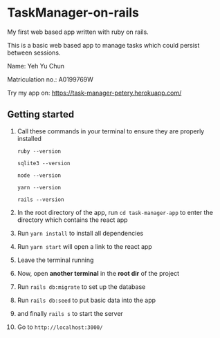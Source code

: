 # TaskManager-on-rails

My first web based app written with ruby on rails.

This is a basic web based app to manage tasks which could persist between sessions.

Name: Yeh Yu Chun

Matriculation no.: A0199769W

Try my app on: https://task-manager-petery.herokuapp.com/ 


## Getting started

1. Call these commands in your terminal to ensure they are properly installed

      `ruby --version`

      `sqlite3 --version`

      `node --version`

      `yarn --version`

      `rails --version`

1. In the root directory of the app, run `cd task-manager-app` to enter the directory which contains the react app
1. Run `yarn install` to install all dependencies
1. Run `yarn start` will open a link to the react app
1. Leave the terminal running

1. Now, open **another terminal** in the **root dir** of the project
1. Run `rails db:migrate` to set up the database
1. Run `rails db:seed` to put basic data into the app
1. and finally `rails s` to start the server

1. Go to `http://localhost:3000/`
